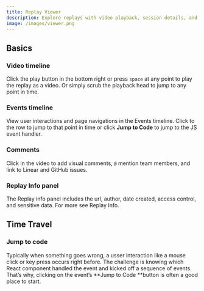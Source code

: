 ```yaml
---
title: Replay Viewer
description: Explore replays with video playback, session details, and visual comments
image: /images/viewer.png
---
```


## Basics

### Video timeline

Click the play button in the bottom right or press `space` at any point to play the replay as a video. Or simply scrub the playback head to jump to any point in time.

### Events timeline

View user interactions and page navigations in the Events timeline. Click to the row to jump to that point in time or click **Jump to Code** to jump to the JS event handler.

### Comments

Click in the video to add visual comments, `@` mention team members, and link to Linear and GitHub issues.

### Replay Info panel

The Replay info panel includes the url, author, date created, access control, and sensitive data. For more see Replay Info.

## Time Travel

### Jump to code

Typically when something goes wrong, a usser interaction like a mouse click or key press occurs right before. The challenge is knowing which React component handled the event and kicked off a sequence of events. That’s why, clicking on the event’s **Jump to Code **button is often a good place to start.
